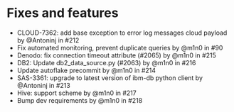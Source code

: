 # Fixes and features

* CLOUD-7362: add base exception to error log messages cloud payload by @Antoninj in #212
* Fix automated monitoring, prevent duplicate queries by @m1n0 in #90
* Denodo: fix connection timeout attribute (#2065) by @m1n0 in #215
* DB2: Update db2\_data\_source.py (#2063) by @m1n0 in #216
* Update autoflake precommit by @m1n0 in #214
* SAS-3361: upgrade to latest version of ibm-db python client by @Antoninj in #213
* Hive: support scheme by @m1n0 in #217
* Bump dev requirements by @m1n0 in #218
